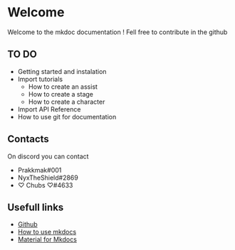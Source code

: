 # Welcome

Welcome to the mkdoc documentation ! Fell free to contribute in the github

 
## TO DO

 - Getting started and instalation
 - Import tutorials
	- How to create an assist
	- How to create a stage
	- How to create a character
 - Import API Reference
 - How to use git for documentation

## Contacts

On discord you can contact

 - Prakkmak#001
 - NyxTheShield#2869
 - ♡ Chubs ♡#4633

## Usefull links

 - [Github](https://github.com/FraytoolsDocumentation/docs)
 - [How to use mkdocs](https://www.mkdocs.org/user-guide/writing-your-docs/) 
 - [Material for Mkdocs](https://squidfunk.github.io/mkdocs-material/setup/changing-the-colors/)